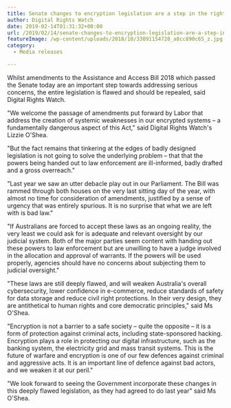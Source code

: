 ```yaml
---
title: Senate changes to encryption legislation are a step in the right direction
author: Digital Rights Watch
date: 2019-02-14T01:31:32+00:00
url: /2019/02/14/senate-changes-to-encryption-legislation-are-a-step-in-the-right-direction/
featureImage: /wp-content/uploads/2018/10/33091154720_a8cc890c65_z.jpg
category:
  - Media releases

---
```

Whilst amendments to the Assistance and Access Bill 2018 which passed the Senate today are an important step towards addressing serious concerns, the entire legislation is flawed and should be repealed, said Digital Rights Watch.


"We welcome the passage of amendments put forward by Labor that address the creation of systemic weaknesses in our encrypted systems &#8211; a fundamentally dangerous aspect of this Act," said Digital Rights Watch's Lizzie O'Shea.


"But the fact remains that tinkering at the edges of badly designed legislation is not going to solve the underlying problem &#8211; that that the powers being handed out to law enforcement are ill-informed, badly drafted and a gross overreach."


"Last year we saw an utter debacle play out in our Parliament. The Bill was rammed through both houses on the very last sitting day of the year, with almost no time for consideration of amendments, justified by a sense of urgency that was entirely spurious. It is no surprise that what we are left with is bad law."


"If Australians are forced to accept these laws as an ongoing reality, the very least we could ask for is adequate and relevant oversight by our judicial system. Both of the major parties seem content with handing out these powers to law enforcement but are unwilling to have a judge involved in the allocation and approval of warrants. If the powers will be used properly, agencies should have no concerns about subjecting them to judicial oversight."


"These laws are still deeply flawed, and will weaken Australia's overall cybersecurity, lower confidence in e-commerce, reduce standards of safety for data storage and reduce civil right protections. In their very design, they are antithetical to human rights and core democratic principles," said Ms O'Shea.


"Encryption is not a barrier to a safe society – quite the opposite – it is a form of protection against criminal acts, including state-sponsored hacking. Encryption plays a role in protecting our digital infrastructure, such as the banking system, the electricity grid and mass transit systems. This is the future of warfare and encryption is one of our few defences against criminal and aggressive acts. It is an important line of defence against bad actors, and we weaken it at our peril."


"We look forward to seeing the Government incorporate these changes in this deeply flawed legislation, as they had agreed to do last year" said Ms O'Shea.
